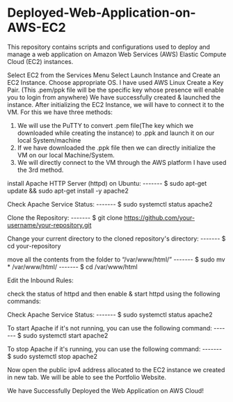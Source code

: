# Deployed-Web-Application-on-AWS-EC2
This repository contains scripts and configurations used to deploy and manage a web application on Amazon Web Services (AWS) Elastic Compute Cloud (EC2) instances.

Select EC2 from the Services Menu
Select Launch Instance and Create an EC2 Instance. 
Choose appropriate OS. I have used AWS Linux
Create a Key Pair. (This .pem/ppk file will be the specific key whose presence will enable you to login from anywhere)
We have successfully created & launched the instance.
After initializing the EC2 Instance, we will have to connect it to the VM.
For this we have three methods:
 1. We will use the PuTTY to convert .pem file(The key which we downloaded while creating the instance) to .ppk and launch it on our local  System/machine
 2. If we have downloaded the .ppk file then we can directly initialize the VM on our local Machine/System.
 3. We will directly connect to the VM through the AWS platform
 I have used the 3rd method.

install Apache HTTP Server (httpd) on Ubuntu:
------- $ sudo apt-get update && sudo apt-get install -y apache2

Check Apache Service Status:
------- $ sudo systemctl status apache2

Clone the Repository:
------- $ git clone https://github.com/your-username/your-repository.git

Change your current directory to the cloned repository's directory:
------- $ cd your-repository

move all the contents from the folder to “/var/www/html/”
------- $ sudo mv * /var/www/html/
------- $ cd /var/www/html

Edit the Inbound Rules:

check the status of httpd and then enable & start httpd using the following commands:

Check Apache Service Status:
------- $ sudo systemctl status apache2

To start Apache if it's not running, you can use the following command:
------- $ sudo systemctl start apache2

To stop Apache if it's running, you can use the following command:
------- $ sudo systemctl stop apache2


Now open the public ipv4 address allocated to the EC2 instance we created in new tab. We will be able to see the Portfolio Website.

We have Successfully Deployed the Web Application on AWS Cloud!



